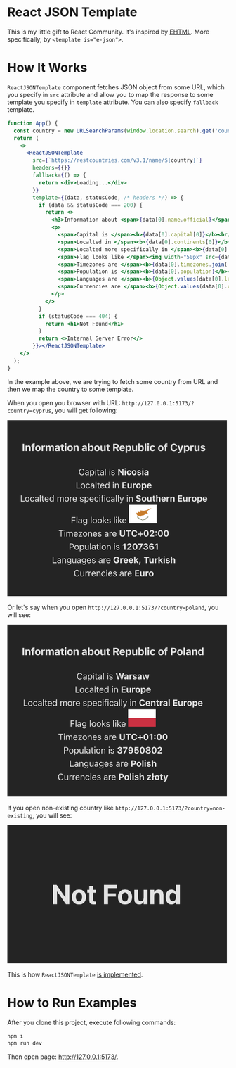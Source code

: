# React JSON Template

This is my little gift to React Community. It's inspired by [EHTML](https://e-html.org). More specifically, by `<template is="e-json">`.

# How It Works

`ReactJSONTemplate` component fetches JSON object from some URL, which you specify in `src` attribute and allow you to map the response to some template you specify in `template` attribute. You can also specify `fallback` template.

```jsx
function App() {
  const country = new URLSearchParams(window.location.search).get('country')
  return (
    <>
      <ReactJSONTemplate
        src={`https://restcountries.com/v3.1/name/${country}`}
        headers={{}}
        fallback={() => {
          return <div>Loading...</div>
        }}
        template={(data, statusCode, /* headers */) => {
          if (data && statusCode === 200) {
            return <>
              <h3>Information about <span>{data[0].name.official}</span></h3>
              <p>
                <span>Capital is </span><b>{data[0].capital[0]}</b><br/>
                <span>Localted in </span><b>{data[0].continents[0]}</b><br/>
                <span>Localted more specifically in </span><b>{data[0].subregion}</b><br/>
                <span>Flag looks like </span><img width="50px" src={data[0].flags.svg}/><br/>
                <span>Timezones are </span><b>{data[0].timezones.join(', ')}</b><br/>
                <span>Population is </span><b>{data[0].population}</b><br/>
                <span>Languages are </span><b>{Object.values(data[0].languages).join(', ')}</b><br/>
                <span>Currencies are </span><b>{Object.values(data[0].currencies).map((currency: any) => currency.name).join(', ')}</b><br/>
              </p>
            </>
          }
          if (statusCode === 404) {
            return <h1>Not Found</h1>
          }
          return <>Internal Server Error</>
        }}></ReactJSONTemplate>
    </>
  );
}
```

In the example above, we are trying to fetch some country from URL and then we map the country to some template.

When you open you browser with URL: `http://127.0.0.1:5173/?country=cyprus`, you will get following:

<img width="500px" src="https://github.com/Guseyn/react-json-template/blob/main/cyprus.png?raw=true">

Or let's say when you open `http://127.0.0.1:5173/?country=poland`, you will see:

<img width="500px" src="https://github.com/Guseyn/react-json-template/blob/main/poland.png?raw=true">

If you open non-existing country like `http://127.0.0.1:5173/?country=non-existing`, you will see:

<img width="500px" src="https://github.com/Guseyn/react-json-template/blob/main/404.png?raw=true">

This is how `ReactJSONTemplate` [is implemented](lib/ReactJSONTemplate.tsx).

# How to Run Examples

After you clone this project, execute following commands:

```bash
npm i
npm run dev
```

Then open page: http://127.0.0.1:5173/.
